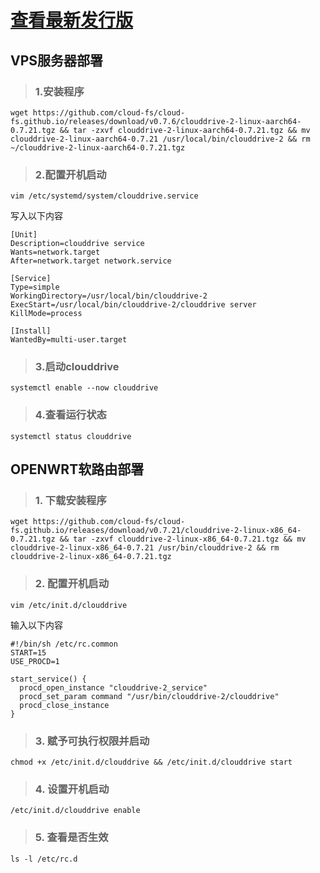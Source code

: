 # [查看最新发行版](https://github.com/cloud-fs/cloud-fs.github.io/releases) 

## VPS服务器部署

> ### 1.安装程序

```
wget https://github.com/cloud-fs/cloud-fs.github.io/releases/download/v0.7.6/clouddrive-2-linux-aarch64-0.7.21.tgz && tar -zxvf clouddrive-2-linux-aarch64-0.7.21.tgz && mv clouddrive-2-linux-aarch64-0.7.21 /usr/local/bin/clouddrive-2 && rm ~/clouddrive-2-linux-aarch64-0.7.21.tgz
```

> ### 2.配置开机启动
```
vim /etc/systemd/system/clouddrive.service
```
写入以下内容
```
[Unit]
Description=clouddrive service
Wants=network.target
After=network.target network.service

[Service]
Type=simple
WorkingDirectory=/usr/local/bin/clouddrive-2
ExecStart=/usr/local/bin/clouddrive-2/clouddrive server
KillMode=process

[Install]
WantedBy=multi-user.target
```
> ### 3.启动clouddrive

```
systemctl enable --now clouddrive
```
> ### 4.查看运行状态

```
systemctl status clouddrive
```

## OPENWRT软路由部署

> ### 1. 下载安装程序
```
wget https://github.com/cloud-fs/cloud-fs.github.io/releases/download/v0.7.21/clouddrive-2-linux-x86_64-0.7.21.tgz && tar -zxvf clouddrive-2-linux-x86_64-0.7.21.tgz && mv clouddrive-2-linux-x86_64-0.7.21 /usr/bin/clouddrive-2 && rm clouddrive-2-linux-x86_64-0.7.21.tgz
```
> ### 2. 配置开机启动
```
vim /etc/init.d/clouddrive
```
输入以下内容
```
#!/bin/sh /etc/rc.common
START=15
USE_PROCD=1

start_service() {
  procd_open_instance "clouddrive-2_service"
  procd_set_param command "/usr/bin/clouddrive-2/clouddrive"
  procd_close_instance
}
```


> ### 3. 赋予可执行权限并启动
```
chmod +x /etc/init.d/clouddrive && /etc/init.d/clouddrive start
```
> ### 4. 设置开机启动
```
/etc/init.d/clouddrive enable
```
> ### 5. 查看是否生效
```
ls -l /etc/rc.d
```

